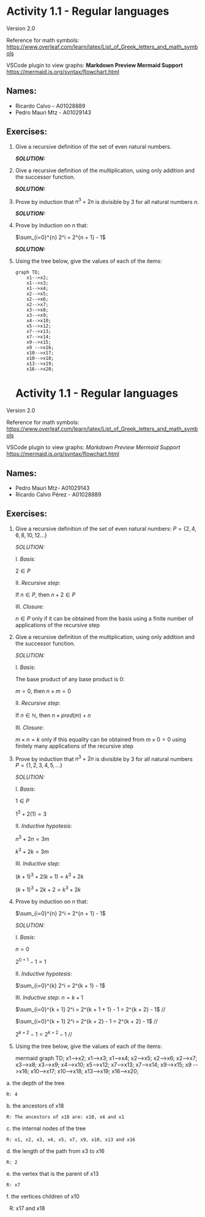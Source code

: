 # Activity 1.1 - Regular languages
Version 2.0

Reference for math symbols:
https://www.overleaf.com/learn/latex/List_of_Greek_letters_and_math_symbols

VSCode plugin to view graphs:
**Markdown Preview Mermaid Support**
https://mermaid.js.org/syntax/flowchart.html

## Names:
- Ricardo Calvo - A01028889
- Pedro Mauri Mtz    - A01029143


## Exercises:

1. Give a recursive definition of the set of even natural numbers.

    _**SOLUTION:**_



0. Give a recursive definition of the multiplication, using only addition and the successor function.

    _**SOLUTION:**_


0. Prove by induction that $n^3 + 2n$ is divisible by 3 for all natural numbers $n$.

    _**SOLUTION:**_


0. Prove by induction on $n$ that:

    $\sum_{i=0}^{n} 2^i = 2^{n + 1} - 1$

    _**SOLUTION:**_




0. Using the tree below, give the values of each of the items:

    ```mermaid
    graph TD;
        x1-->x2;
        x1-->x3;
        x1-->x4;
        x2-->x5;
        x2-->x6;
        x2-->x7;
        x3-->x8;
        x3-->x9;
        x4-->x10;
        x5-->x12;
        x7-->x13;
        x7-->x14;
        x9-->x15;
        x9 -->x16;
        x10-->x17;
        x10-->x18;
        x13-->x19;
        x16-->x20;
    ```


    # Activity 1.1 - Regular languages
Version 2.0

Reference for math symbols:
https://www.overleaf.com/learn/latex/List_of_Greek_letters_and_math_symbols

VSCode plugin to view graphs:
*Markdown Preview Mermaid Support*
https://mermaid.js.org/syntax/flowchart.html

## Names:
- Pedro Mauri Mtz- A01029143
- Ricardo Calvo Pérez - A01028889

## Exercises:

1. Give a recursive definition of the set of even natural numbers: $P = \{2, 4, 6, 8, 10, 12...\}$

    *SOLUTION:*

    I. *Basis*: 
    
    $2 \in P$

    II. *Recursive step*: 
    
    If $n \in P$, then $n + 2 \in P$ 

    III. *Closure*: 
    
    $n \in P$ only if it can be obtained from the basis using a finite number of applications of the recursive step

0. Give a recursive definition of the multiplication, using only addition and the successor function. 

    *SOLUTION:* 

    I. *Basis*:

    The base product of any base product is 0:

    $m = 0$, then $n \times m = 0$

    II. *Recursive step*:

    If $n \in \mathbb{N}$, then $n \times pred(m)+n$

    III. *Closure*:
    
    $m \times n = k$ only if this equality can be obtained from $m \times 0 = 0$ using finitely many applications of the recursive step

0. Prove by induction that $n^3 + 2n$ is divisible by 3 for all natural numbers $P = \{1, 2, 3, 4, 5, ...\}$

    *SOLUTION:*

    I. *Basis*: 
    
    $1 \in P$

    $1^3 + 2(1) = 3$

    II. *Inductive hypotesis*:

    $n^3 + 2n = 3m$

    $k^3 + 2k = 3m$
    
    III. *Inductive step*:

    $(k + 1) ^ 3 + 2(k + 1) = k^3 + 2k$

    $(k + 1) ^ 3 + 2k + 2 = k^3 + 2k$

0. Prove by induction on $n$ that:

    $\sum_{i=0}^{n} 2^i = 2^{n + 1} - 1$

    *SOLUTION:*

    I. *Basis*:
    
    $n = 0$

    $2^{0 + 1} - 1 = 1$

    II. *Inductive hypotesis*: 
    
    $\sum_{i=0}^{k} 2^i = 2^{k + 1} - 1$

    III. *Inductive step*: $n = k + 1$

    $\sum_{i=0}^{k + 1} 2^i = 2^{k + 1 + 1} - 1 = 2^{k + 2} - 1$    //

    $\sum_{i=0}^{k + 1} 2^i = 2^{k + 2} - 1 = 2^{k + 2} - 1$    //

    $2^{k + 2} - 1 = 2^{k + 2} - 1$    //

0. Using the tree below, give the values of each of the items:

    mermaid
    graph TD;
        x1-->x2;
        x1-->x3;
        x1-->x4;
        x2-->x5;
        x2-->x6;
        x2-->x7;
        x3-->x8;
        x3-->x9;
        x4-->x10;
        x5-->x12;
        x7-->x13;
        x7-->x14;
        x9-->x15;
        x9 -->x16;
        x10-->x17;
        x10-->x18;
        x13-->x19;
        x16-->x20;
    

a. the depth of the tree

    R: 4

b. the ancestors of x18

    R: The ancestors of x18 are: x10, x4 and x1

c. the internal nodes of the tree

    R: x1, x2, x3, x4, x5, x7, x9, x10, x13 and x16

d. the length of the path from x3 to x16

    R: 2

e. the vertex that is the parent of x13

    R: x7

f. the vertices children of x10

    R: x17 and x18